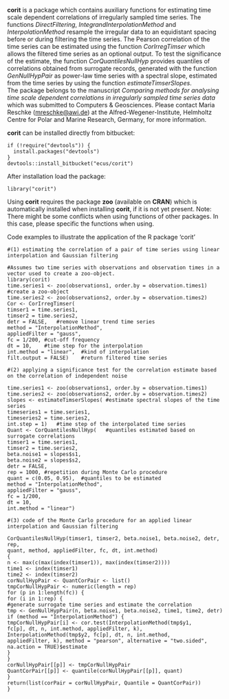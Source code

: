 **corit** is a package which contains auxiliary functions for estimating time scale dependent correlations of irregularly sampled time series. The functions *DirectFiltering*, *IntegrandInterpolationMethod* and *InterpolationMethod* resample the irregular data to an equidistant spacing before or during filtering the time series. The Pearson correlation of the time series can be estimated using the function *CorIrregTimser* which allows the filtered time series as an optional output. To test the significance of the estimate, the function *CorQuantilesNullHyp* provides quantiles of correlations obtained from surrogate records, generated with the function *GenNullHypPair* as power-law time series with a spectral slope, estimated from the time series by using the function *estimateTimserSlopes*.   
The package belongs to the manuscript *Comparing methods for analysing time scale dependent correlations in irregularly sampled time series data* which was submitted to Computers & Geosciences. Please contact Maria Reschke (mreschke@awi.de) at the Alfred-Wegener-Institute, Helmholtz Centre for Polar and Marine Research, Germany, for more information.
 
**corit** can be installed directly from bitbucket:
```
if (!require("devtools")) {   
  install.packages("devtools")   
}   
devtools::install_bitbucket("ecus/corit")
``` 
After installation load the package:   
```
library("corit")
``` 
Using **corit** requires the package **zoo** (available on **CRAN**) which is automatically installed when installing **corit**, if it is not yet present. Note: There might be some conflicts when using functions of other packages. In this case, please specific the functions when using.


Code examples to illustrate the application of the R package ‘corit’

```
#(1) estimating the correlation of a pair of time series using linear interpolation and Gaussian filtering

#Assumes two time series with observations and observation times in a vector used to create a zoo-object.  
library(corit)
time.series1 <- zoo(observations1, order.by = observation.times1)	#create a zoo-object
time.series2 <- zoo(observations2, order.by = observation.times2)
Cor <- CorIrregTimser(
timser1 = time.series1,
timser2 = time.series2,
detr = FALSE,	#remove linear trend time series
method = "InterpolationMethod",
appliedFilter = "gauss",
fc = 1/200,	#cut-off frequency
dt = 10,	#time step for the interpolation
int.method = "linear",	#kind of interpolation
filt.output = FALSE)	#return filtered time series 
```

```
#(2) applying a significance test for the correlation estimate based on the correlation of independent noise

time.series1 <- zoo(observations1, order.by = observation.times1)
time.series2 <- zoo(observations2, order.by = observation.times2)
slopes <- estimateTimserSlopes(	#estimate spectral slopes of the time series
timeseries1 = time.series1,
timeseries2 = time.series2,
int.step = 1)	#time step of the interpolated time series
Quant <- CorQuantilesNullHyp(	#quantiles estimated based on surrogate correlations
timser1 = time.series1,
timser2 = time.series2,
beta.noise1 = slopes$s1,
beta.noise2 = slopes$s2,
detr = FALSE,
rep = 1000,	#repetition during Monte Carlo procedure
quant = c(0.05, 0.95),	#quantiles to be estimated
method = "InterpolationMethod",
appliedFilter = "gauss",
fc = 1/200,
dt = 10,
int.method = "linear")
```

```
#(3) code of the Monte Carlo procedure for an applied linear interpolation and Gaussian filtering

CorQuantilesNullHyp(timser1, timser2, beta.noise1, beta.noise2, detr, rep, 
quant, method, appliedFilter, fc, dt, int.method) 
{
n <- max(c(max(index(timser1)), max(index(timser2))))
time1 <- index(timser1)
time2 <- index(timser2)
corNullHypPair <- QuantCorPair <- list()
tmpCorNullHypPair <- numeric(length = rep)
for (p in 1:length(fc)) {
for (i in 1:rep) {
#generate surrogate time series and estimate the correlation
tmp <- GenNullHypPair(n, beta.noise1, beta.noise2, time1, time2, detr)
if (method == "InterpolationMethod") {
tmpCorNullHypPair[i] <- cor.test(InterpolationMethod(tmp$y1, 
fc[p], dt, n, int.method, appliedFilter, k), 
InterpolationMethod(tmp$y2, fc[p], dt, n, int.method, 
appliedFilter, k), method = "pearson", alternative = "two.sided", 
na.action = TRUE)$estimate
}
}
corNullHypPair[[p]] <- tmpCorNullHypPair
QuantCorPair[[p]] <- quantile(corNullHypPair[[p]], quant)
}
return(list(corPair = corNullHypPair, Quantile = QuantCorPair))
}
```